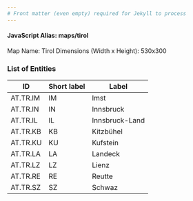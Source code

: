 ```yaml
---
# Front matter (even empty) required for Jekyll to process
---
```


#### JavaScript Alias: maps/tirol

Map Name: Tirol
Dimensions (Width x Height): 530x300





### List of Entities

ID | Short label | Label
---|---|---|
AT.TR.IM|IM|Imst
AT.TR.IN|IN|Innsbruck
AT.TR.IL|IL|Innsbruck-Land
AT.TR.KB|KB|Kitzbühel
AT.TR.KU|KU|Kufstein
AT.TR.LA|LA|Landeck
AT.TR.LZ|LZ|Lienz
AT.TR.RE|RE|Reutte
AT.TR.SZ|SZ|Schwaz

